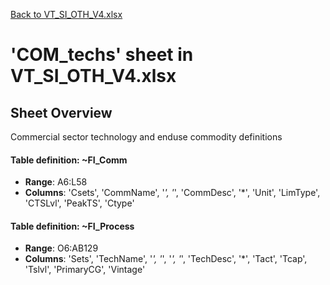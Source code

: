 [Back to VT_SI_OTH_V4.xlsx](README.md)

# 'COM_techs' sheet in VT_SI_OTH_V4.xlsx

## Sheet Overview

Commercial sector technology and enduse commodity definitions

#### Table definition: ~FI_Comm
- **Range**: A6:L58
- **Columns**: 'Csets', 'CommName', '*', '*', 'CommDesc', '*', 'Unit', 'LimType', 'CTSLvl', 'PeakTS', 'Ctype'

#### Table definition: ~FI_Process
- **Range**: O6:AB129
- **Columns**: 'Sets', 'TechName', '*', '*', '*', '*', 'TechDesc', '*', 'Tact', 'Tcap', 'Tslvl', 'PrimaryCG', 'Vintage'

